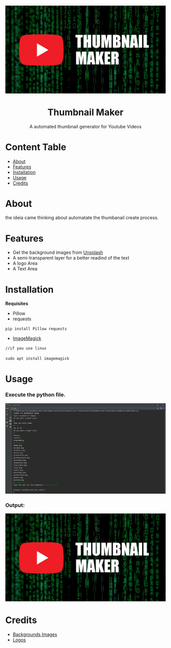 ![Image](https://github.com/nailtonvital/thumbnail-maker/blob/main/images/results/code-logo.jpg)
<h1 align="center">Thumbnail Maker</h1>
<p align="center">A automated thumbnail generator for Youtube Videos</p>
  
 Content Table
=================
<!--ts-->
   * [About](#about)
   * [Features](#features)
   * [Installation](#installation)
   * [Usage](#usage)
   * [Credits](#credits)
<!--te-->
 
 # About
 the ideia came thinking about automatate the thumbanail create process.
 
 # Features
   * Get the background images from [Unsplash](https://unsplash.com/)
   * A semi-transparent layer for a better readind of the text
   * A logo Area
   * A Text Area

# Installation
 
**Requisites**
* Pillow
* requests
```
pip install Pillow requests
```
* [ImageMagick](https://imagemagick.org/script/download.php)
```
//if you use linux

sudo apt install imagemagick
```
# Usage
<h3>Execute the python file.</h3>

![cmd code](https://github.com/nailtonvital/thumbnail-maker/blob/main/image.png)

<h3>Output:</h3>
  
![output](https://github.com/nailtonvital/thumbnail-maker/blob/main/images/results/code-logo.jpg)

# Credits
* [Backgrounds Images](https://unsplash.com/)
* [Logos](https://iconfinder.com)

